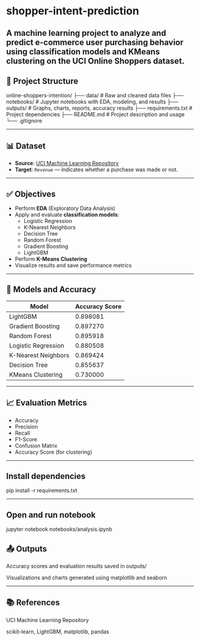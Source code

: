 # shopper-intent-prediction
A machine learning project to analyze and predict e-commerce user purchasing behavior using classification models and KMeans clustering on the UCI Online Shoppers dataset.
---

## 📂 Project Structure

online-shoppers-intention/
├── data/ # Raw and cleaned data files
├── notebooks/ # Jupyter notebooks with EDA, modeling, and results
├── outputs/ # Graphs, charts, reports, accuracy results
├── requirements.txt # Project dependencies
├── README.md # Project description and usage
└── .gitignore



---

## 📊 Dataset

- **Source**: [UCI Machine Learning Repository](https://archive.ics.uci.edu/ml/datasets/Online+Shoppers+Purchasing+Intention+Dataset)
- **Target**: `Revenue` — indicates whether a purchase was made or not.

---

## ✅ Objectives

- Perform **EDA** (Exploratory Data Analysis)
- Apply and evaluate **classification models**:
  - Logistic Regression
  - K-Nearest Neighbors
  - Decision Tree
  - Random Forest
  - Gradient Boosting
  - LightGBM
- Perform **K-Means Clustering**
- Visualize results and save performance metrics

---

## 🧠 Models and Accuracy

| Model                 | Accuracy Score |
|----------------------|----------------|
| LightGBM             | 0.898081       |
| Gradient Boosting    | 0.897270       |
| Random Forest        | 0.895918       |
| Logistic Regression  | 0.880508       |
| K-Nearest Neighbors  | 0.869424       |
| Decision Tree        | 0.855637       |
| KMeans Clustering    | 0.730000       |

---

## 📈 Evaluation Metrics

- Accuracy
- Precision
- Recall
- F1-Score
- Confusion Matrix
- Accuracy Score (for clustering)

---
## Install dependencies
pip install -r requirements.txt

---
## Open and run notebook
jupyter notebook notebooks/analysis.ipynb

## 📤 Outputs
Accuracy scores and evaluation results saved in outputs/



Visualizations and charts generated using matplotlib and seaborn

---
## 📚 References
UCI Machine Learning Repository

scikit-learn, LightGBM, matplotlib, pandas




